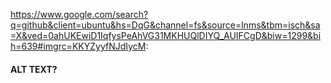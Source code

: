 https://www.google.com/search?q=github&client=ubuntu&hs=DqG&channel=fs&source=lnms&tbm=isch&sa=X&ved=0ahUKEwiD1IqfysPeAhVG31MKHUQlDIYQ_AUIFCgD&biw=1299&bih=639#imgrc=KKYZyyfNJdIycM:
#### ALT TEXT?
